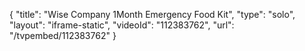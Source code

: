 {
    "title": "Wise Company 1Month Emergency Food Kit",
    "type": "solo",
    "layout": "iframe-static",
    "videoId": "112383762",
    "url": "\/tvpembed\/112383762"
}